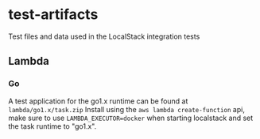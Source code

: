 # test-artifacts
Test files and data used in the LocalStack integration tests

## Lambda
### Go
A test application for the go1.x runtime can be found at `lambda/go1.x/task.zip`
Install using the `aws lambda create-function` api, make sure to use `LAMBDA_EXECUTOR=docker` when starting localstack
and set the task runtime to "go1.x".